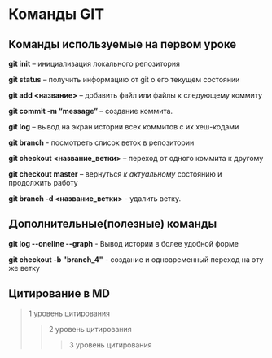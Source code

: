 # Команды GIT

## Команды используемые на первом уроке

**git init** – инициализация локального репозитория

**git status** – получить информацию от git о его текущем состоянии

**git add <название>** – добавить файл или файлы к следующему коммиту

**git commit -m “message”** – создание коммита.

**git log** – вывод на экран истории всех коммитов с их хеш-кодами

**git branch** - посмотреть список веток в репозитории

**git checkout <название_ветки>** – переход от одного коммита к другому

**git checkout master** – вернуться *к актуальному* состоянию и продолжить работу

**git branch -d <название_ветки>** - удалить ветку.

## Дополнительные(полезные) команды

**git log --oneline --graph** - Вывод истории в более удобной форме

**git checkout -b "branch_4"** - создание и одновременный переход на эту же ветку

## Цитирование в MD

> 1 уровень цитирования 
>> 2 уровень цитирования
>>> 3 уровень цитирования